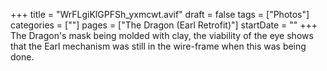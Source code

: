 +++
title = "WrFLgiKlGPFSh_yxmcwt.avif"
draft = false
tags = ["Photos"]
categories = [""]
pages = ["The Dragon (Earl Retrofit)"]
startDate = ""
+++
The Dragon's mask being molded with clay, the viability of the eye shows that the Earl mechanism was still in the wire-frame when this was being done.
